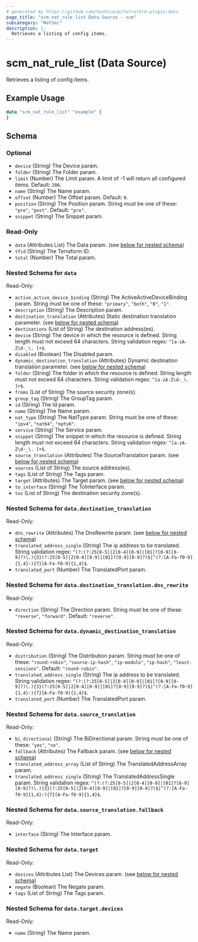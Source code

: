 ```yaml
---
# generated by https://github.com/hashicorp/terraform-plugin-docs
page_title: "scm_nat_rule_list Data Source - scm"
subcategory: "NetSec"
description: |-
  Retrieves a listing of config items.
---
```


# scm_nat_rule_list (Data Source)

Retrieves a listing of config items.

## Example Usage

```terraform
data "scm_nat_rule_list" "example" {
}
```

<!-- schema generated by tfplugindocs -->
## Schema

### Optional

- `device` (String) The Device param.
- `folder` (String) The Folder param.
- `limit` (Number) The Limit param. A limit of -1 will return all configured items. Default: `200`.
- `name` (String) The Name param.
- `offset` (Number) The Offset param. Default: `0`.
- `position` (String) The Position param. String must be one of these: `"pre"`, `"post"`. Default: `"pre"`.
- `snippet` (String) The Snippet param.

### Read-Only

- `data` (Attributes List) The Data param. (see [below for nested schema](#nestedatt--data))
- `tfid` (String) The Terraform ID.
- `total` (Number) The Total param.

<a id="nestedatt--data"></a>
### Nested Schema for `data`

Read-Only:

- `active_active_device_binding` (String) The ActiveActiveDeviceBinding param. String must be one of these: `"primary"`, `"both"`, `"0"`, `"1"`.
- `description` (String) The Description param.
- `destination_translation` (Attributes) Static destination translation parameter. (see [below for nested schema](#nestedatt--data--destination_translation))
- `destinations` (List of String) The destination address(es).
- `device` (String) The device in which the resource is defined. String length must not exceed 64 characters. String validation regex: `^[a-zA-Z\d-_\. ]+$`.
- `disabled` (Boolean) The Disabled param.
- `dynamic_destination_translation` (Attributes) Dynamic destination translation parameter. (see [below for nested schema](#nestedatt--data--dynamic_destination_translation))
- `folder` (String) The folder in which the resource is defined. String length must not exceed 64 characters. String validation regex: `^[a-zA-Z\d-_\. ]+$`.
- `froms` (List of String) The source security zone(s).
- `group_tag` (String) The GroupTag param.
- `id` (String) The Id param.
- `name` (String) The Name param.
- `nat_type` (String) The NatType param. String must be one of these: `"ipv4"`, `"nat64"`, `"nptv6"`.
- `service` (String) The Service param.
- `snippet` (String) The snippet in which the resource is defined. String length must not exceed 64 characters. String validation regex: `^[a-zA-Z\d-_\. ]+$`.
- `source_translation` (Attributes) The SourceTranslation param. (see [below for nested schema](#nestedatt--data--source_translation))
- `sources` (List of String) The source address(es).
- `tags` (List of String) The Tags param.
- `target` (Attributes) The Target param. (see [below for nested schema](#nestedatt--data--target))
- `to_interface` (String) The ToInterface param.
- `tos` (List of String) The destination security zone(s).

<a id="nestedatt--data--destination_translation"></a>
### Nested Schema for `data.destination_translation`

Read-Only:

- `dns_rewrite` (Attributes) The DnsRewrite param. (see [below for nested schema](#nestedatt--data--destination_translation--dns_rewrite))
- `translated_address_single` (String) The ip address to be translated. String validation regex: `^(?:(?:25[0-5]|2[0-4][0-9]|[01]?[0-9][0-9]?)\.){3}(?:25[0-5]|2[0-4][0-9]|[01]?[0-9][0-9]?)$|^(?:[A-Fa-f0-9]{1,4}:){7}[A-Fa-f0-9]{1,4}$`.
- `translated_port` (Number) The TranslatedPort param.

<a id="nestedatt--data--destination_translation--dns_rewrite"></a>
### Nested Schema for `data.destination_translation.dns_rewrite`

Read-Only:

- `direction` (String) The Direction param. String must be one of these: `"reverse"`, `"forward"`. Default: `"reverse"`.



<a id="nestedatt--data--dynamic_destination_translation"></a>
### Nested Schema for `data.dynamic_destination_translation`

Read-Only:

- `distribution` (String) The Distribution param. String must be one of these: `"round-robin"`, `"source-ip-hash"`, `"ip-modulo"`, `"ip-hash"`, `"least-sessions"`. Default: `"round-robin"`.
- `translated_address_single` (String) The ip address to be translated. String validation regex: `^(?:(?:25[0-5]|2[0-4][0-9]|[01]?[0-9][0-9]?)\.){3}(?:25[0-5]|2[0-4][0-9]|[01]?[0-9][0-9]?)$|^(?:[A-Fa-f0-9]{1,4}:){7}[A-Fa-f0-9]{1,4}$`.
- `translated_port` (Number) The TranslatedPort param.


<a id="nestedatt--data--source_translation"></a>
### Nested Schema for `data.source_translation`

Read-Only:

- `bi_directional` (String) The BiDirectional param. String must be one of these: `"yes"`, `"no"`.
- `fallback` (Attributes) The Fallback param. (see [below for nested schema](#nestedatt--data--source_translation--fallback))
- `translated_address_array` (List of String) The TranslatedAddressArray param.
- `translated_address_single` (String) The TranslatedAddressSingle param. String validation regex: `^(?:(?:25[0-5]|2[0-4][0-9]|[01]?[0-9][0-9]?)\.){3}(?:25[0-5]|2[0-4][0-9]|[01]?[0-9][0-9]?)$|^(?:[A-Fa-f0-9]{1,4}:){7}[A-Fa-f0-9]{1,4}$`.

<a id="nestedatt--data--source_translation--fallback"></a>
### Nested Schema for `data.source_translation.fallback`

Read-Only:

- `interface` (String) The Interface param.



<a id="nestedatt--data--target"></a>
### Nested Schema for `data.target`

Read-Only:

- `devices` (Attributes List) The Devices param. (see [below for nested schema](#nestedatt--data--target--devices))
- `negate` (Boolean) The Negate param.
- `tags` (List of String) The Tags param.

<a id="nestedatt--data--target--devices"></a>
### Nested Schema for `data.target.devices`

Read-Only:

- `name` (String) The Name param.
